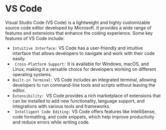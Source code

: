 # VS Code

Visual Studio Code (VS Code) is a lightweight and highly customizable source code editor developed by Microsoft. It provides a wide range of features and extensions that enhance the coding experience. Some key features of VS Code include:

* `Intuitive Interface:` VS Code has a user-friendly and intuitive interface that allows developers to navigate and work with their code easily.
* ` Cross-Platform Support:` It is available for Windows, macOS, and Linux, making it a versatile choice for developers working on different operating systems.
* `Built-in Terminal:` VS Code includes an integrated terminal, allowing developers to run command-line tools and scripts without leaving the editor.
* `Extensibility: `VS Code provides a rich marketplace of extensions that can be installed to add new functionality, language support, and integrations with various tools and frameworks.
* ` Intelligent Code Editing:` VS Code offers features like IntelliSense, code formatting, and code snippets, which help improve productivity and reduce errors while writing code.




